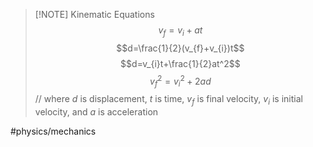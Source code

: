 
> [!NOTE] Kinematic Equations
>$$v_{f}=v_{i}+at$$
>$$d=\frac{1}{2}(v_{f}+v_{i})t$$
>$$d=v_{i}t+\frac{1}{2}at^2$$
>$$v_{f}^2=v_{i}^2+2ad$$
>// where $d$ is displacement, $t$ is time, $v_{f}$ is final velocity, $v_{i}$ is initial velocity, and $a$ is acceleration

#physics/mechanics